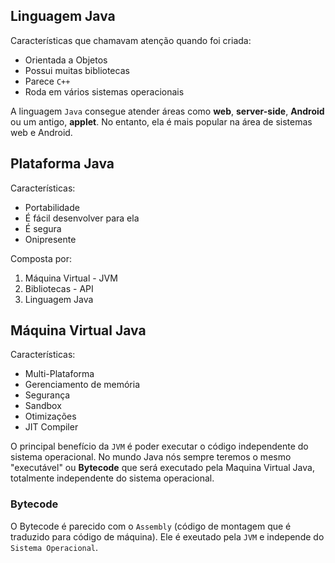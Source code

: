 ## Linguagem Java
Características que chamavam atenção quando foi criada:
- Orientada a Objetos
- Possui muitas bibliotecas
- Parece `C++`
- Roda em vários sistemas operacionais

A linguagem ``Java`` consegue atender áreas como **web**, **server-side**, **Android** ou um antigo, **applet**. No entanto, ela é mais popular na área de sistemas web e Android.

## Plataforma Java
Características:
- Portabilidade
- É fácil desenvolver para ela
- É segura
- Onipresente

Composta por:
1. Máquina Virtual - JVM
2. Bibliotecas - API
3. Linguagem Java

## Máquina Virtual Java
Características:
- Multi-Plataforma
- Gerenciamento de memória
- Segurança
- Sandbox
- Otimizações
- JIT Compiler

O principal benefício da `JVM` é poder executar o código independente do sistema operacional. No mundo Java nós sempre teremos o mesmo "executável" ou **Bytecode** que será executado pela Maquina Virtual Java, totalmente independente do sistema operacional.

### Bytecode
 O Bytecode é parecido com o ``Assembly`` (código de montagem que é traduzido para código de máquina). Ele é exeutado pela `JVM` e independe do `Sistema Operacional`.
